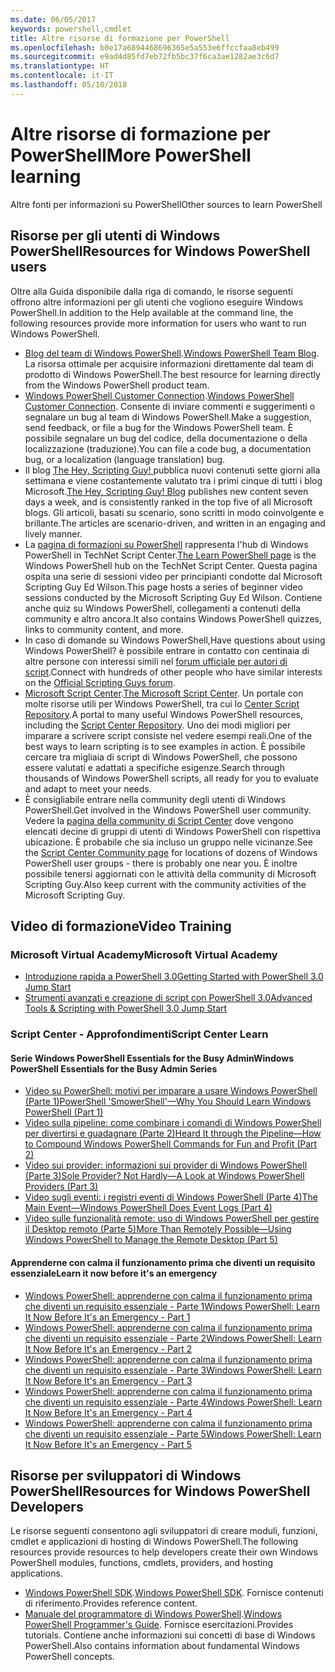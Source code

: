 ```yaml
---
ms.date: 06/05/2017
keywords: powershell,cmdlet
title: Altre risorse di formazione per PowerShell
ms.openlocfilehash: b0e17a6894468696365e5a553e6ffccfaa8eb499
ms.sourcegitcommit: e9ad4d85fd7eb72fb5bc37f6ca3ae1282ae3c6d7
ms.translationtype: HT
ms.contentlocale: it-IT
ms.lasthandoff: 05/10/2018
---
```

# <a name="more-powershell-learning"></a><span data-ttu-id="80f0c-103">Altre risorse di formazione per PowerShell</span><span class="sxs-lookup"><span data-stu-id="80f0c-103">More PowerShell learning</span></span>

<span data-ttu-id="80f0c-104">Altre fonti per informazioni su PowerShell</span><span class="sxs-lookup"><span data-stu-id="80f0c-104">Other sources to learn PowerShell</span></span>

## <a name="resources-for-windows-powershell-users"></a><span data-ttu-id="80f0c-105">Risorse per gli utenti di Windows PowerShell</span><span class="sxs-lookup"><span data-stu-id="80f0c-105">Resources for Windows PowerShell users</span></span>

<span data-ttu-id="80f0c-106">Oltre alla Guida disponibile dalla riga di comando, le risorse seguenti offrono altre informazioni per gli utenti che vogliono eseguire Windows PowerShell.</span><span class="sxs-lookup"><span data-stu-id="80f0c-106">In addition to the Help available at the command line, the following resources provide more information for users who want to run Windows PowerShell.</span></span>

- <span data-ttu-id="80f0c-107">[Blog del team di Windows PowerShell](http://blogs.msdn.com/b/powershell/).</span><span class="sxs-lookup"><span data-stu-id="80f0c-107">[Windows PowerShell Team Blog](http://blogs.msdn.com/b/powershell/).</span></span> <span data-ttu-id="80f0c-108">La risorsa ottimale per acquisire informazioni direttamente dal team di prodotto di Windows PowerShell.</span><span class="sxs-lookup"><span data-stu-id="80f0c-108">The best resource for learning directly from the Windows PowerShell product team.</span></span>
- <span data-ttu-id="80f0c-109">[Windows PowerShell Customer Connection](http://Connect.Microsoft.com/PowerShell).</span><span class="sxs-lookup"><span data-stu-id="80f0c-109">[Windows PowerShell Customer Connection](http://Connect.Microsoft.com/PowerShell).</span></span> <span data-ttu-id="80f0c-110">Consente di inviare commenti e suggerimenti o segnalare un bug al team di Windows PowerShell.</span><span class="sxs-lookup"><span data-stu-id="80f0c-110">Make a suggestion, send feedback, or file a bug for the Windows PowerShell team.</span></span> <span data-ttu-id="80f0c-111">È possibile segnalare un bug del codice, della documentazione o della localizzazione (traduzione).</span><span class="sxs-lookup"><span data-stu-id="80f0c-111">You can file a code bug, a documentation bug, or a localization (language translation) bug.</span></span>
- <span data-ttu-id="80f0c-112">Il blog [The Hey, Scripting Guy! ](https://blogs.technet.microsoft.com/heyscriptingguy/) pubblica nuovi contenuti sette giorni alla settimana e viene costantemente valutato tra i primi cinque di tutti i blog Microsoft.</span><span class="sxs-lookup"><span data-stu-id="80f0c-112">[The Hey, Scripting Guy! Blog](https://blogs.technet.microsoft.com/heyscriptingguy/) publishes new content seven days a week, and is consistently ranked in the top five of all Microsoft blogs.</span></span> <span data-ttu-id="80f0c-113">Gli articoli, basati su scenario, sono scritti in modo coinvolgente e brillante.</span><span class="sxs-lookup"><span data-stu-id="80f0c-113">The articles are scenario-driven, and written in an engaging and lively manner.</span></span>
- <span data-ttu-id="80f0c-114">La [pagina di formazioni su PowerShell](https://blogs.technet.microsoft.com/heyscriptingguy/2015/01/04/weekend-scripter-the-best-ways-to-learn-powershell/) rappresenta l'hub di Windows PowerShell in TechNet Script Center.</span><span class="sxs-lookup"><span data-stu-id="80f0c-114">[The Learn PowerShell page](https://blogs.technet.microsoft.com/heyscriptingguy/2015/01/04/weekend-scripter-the-best-ways-to-learn-powershell/) is the Windows PowerShell hub on the TechNet Script Center.</span></span> <span data-ttu-id="80f0c-115">Questa pagina ospita una serie di sessioni video per principianti condotte dal Microsoft Scripting Guy Ed Wilson.</span><span class="sxs-lookup"><span data-stu-id="80f0c-115">This page hosts a series of beginner video sessions conducted by the Microsoft Scripting Guy Ed Wilson.</span></span> <span data-ttu-id="80f0c-116">Contiene anche quiz su Windows PowerShell, collegamenti a contenuti della community e altro ancora.</span><span class="sxs-lookup"><span data-stu-id="80f0c-116">It also contains Windows PowerShell quizzes, links to community content, and more.</span></span>
- <span data-ttu-id="80f0c-117">In caso di domande su Windows PowerShell,</span><span class="sxs-lookup"><span data-stu-id="80f0c-117">Have questions about using Windows PowerShell?</span></span> <span data-ttu-id="80f0c-118">è possibile entrare in contatto con centinaia di altre persone con interessi simili nel [forum ufficiale per autori di script](http://social.technet.microsoft.com/forums/itcg/threads/).</span><span class="sxs-lookup"><span data-stu-id="80f0c-118">Connect with hundreds of other people who have similar interests on the [Official Scripting Guys forum](http://social.technet.microsoft.com/forums/itcg/threads/).</span></span>
- <span data-ttu-id="80f0c-119">[Microsoft Script Center](https://technet.microsoft.com/scriptcenter).</span><span class="sxs-lookup"><span data-stu-id="80f0c-119">[The Microsoft Script Center](https://technet.microsoft.com/scriptcenter).</span></span> <span data-ttu-id="80f0c-120">Un portale con molte risorse utili per Windows PowerShell, tra cui lo [Center Script Repository](http://gallery.technet.microsoft.com/scriptcenter/).</span><span class="sxs-lookup"><span data-stu-id="80f0c-120">A portal to many useful Windows PowerShell resources, including the [Script Center Repository](http://gallery.technet.microsoft.com/scriptcenter/).</span></span> <span data-ttu-id="80f0c-121">Uno dei modi migliori per imparare a scrivere script consiste nel vedere esempi reali.</span><span class="sxs-lookup"><span data-stu-id="80f0c-121">One of the best ways to learn scripting is to see examples in action.</span></span> <span data-ttu-id="80f0c-122">È possibile cercare tra migliaia di script di Windows PowerShell, che possono essere valutati e adattati a specifiche esigenze.</span><span class="sxs-lookup"><span data-stu-id="80f0c-122">Search through thousands of Windows PowerShell scripts, all ready for you to evaluate and adapt to meet your needs.</span></span>
- <span data-ttu-id="80f0c-123">È consigliabile entrare nella community degli utenti di Windows PowerShell.</span><span class="sxs-lookup"><span data-stu-id="80f0c-123">Get involved in the Windows PowerShell user community.</span></span> <span data-ttu-id="80f0c-124">Vedere la [pagina della community di Script Center](https://technet.microsoft.com/scriptcenter/hh182567.aspx) dove vengono elencati decine di gruppi di utenti di Windows PowerShell con rispettiva ubicazione. È probabile che sia incluso un gruppo nelle vicinanze.</span><span class="sxs-lookup"><span data-stu-id="80f0c-124">See the [Script Center Community page](https://technet.microsoft.com/scriptcenter/hh182567.aspx) for locations of dozens of Windows PowerShell user groups - there is probably one near you.</span></span> <span data-ttu-id="80f0c-125">È inoltre possibile tenersi aggiornati con le attività della community di Microsoft Scripting Guy.</span><span class="sxs-lookup"><span data-stu-id="80f0c-125">Also keep current with the community activities of the Microsoft Scripting Guy.</span></span>

## <a name="video-training"></a><span data-ttu-id="80f0c-126">Video di formazione</span><span class="sxs-lookup"><span data-stu-id="80f0c-126">Video Training</span></span>

### <a name="microsoft-virtual-academy"></a><span data-ttu-id="80f0c-127">Microsoft Virtual Academy</span><span class="sxs-lookup"><span data-stu-id="80f0c-127">Microsoft Virtual Academy</span></span>
- [<span data-ttu-id="80f0c-128">Introduzione rapida a PowerShell 3.0</span><span class="sxs-lookup"><span data-stu-id="80f0c-128">Getting Started with PowerShell 3.0 Jump Start</span></span>](https://mva.microsoft.com/en-US/training-courses/getting-started-with-powershell-30-jump-start-8276)
- [<span data-ttu-id="80f0c-129">Strumenti avanzati e creazione di script con PowerShell 3.0</span><span class="sxs-lookup"><span data-stu-id="80f0c-129">Advanced Tools & Scripting with PowerShell 3.0 Jump Start</span></span>](https://mva.microsoft.com/en-US/training-courses/advanced-tools-scripting-with-powershell-30-jump-start-8231)

### <a name="script-center-learn"></a><span data-ttu-id="80f0c-130">Script Center - Approfondimenti</span><span class="sxs-lookup"><span data-stu-id="80f0c-130">Script Center Learn</span></span>
#### <a name="windows-powershell-essentials-for-the-busy-admin-series"></a><span data-ttu-id="80f0c-131">Serie Windows PowerShell Essentials for the Busy Admin</span><span class="sxs-lookup"><span data-stu-id="80f0c-131">Windows PowerShell Essentials for the Busy Admin Series</span></span>
- [<span data-ttu-id="80f0c-132">Video su PowerShell: motivi per imparare a usare Windows PowerShell &#40;Parte 1&#41;</span><span class="sxs-lookup"><span data-stu-id="80f0c-132">PowerShell 'SmowerShell'—Why You Should Learn Windows PowerShell &#40;Part 1&#41;</span></span>](http://dlbmodigital.microsoft.com/webcasts/wmv/23976_Dnl_L.wmv)
- [<span data-ttu-id="80f0c-133">Video sulla pipeline: come combinare i comandi di Windows PowerShell per divertirsi e guadagnare &#40;Parte 2&#41;</span><span class="sxs-lookup"><span data-stu-id="80f0c-133">Heard It through the Pipeline—How to Compound Windows PowerShell Commands for Fun and Profit &#40;Part 2&#41;</span></span>](http://dlbmodigital.microsoft.com/webcasts/wmv/23977_Dnl_L.wmv)
- [<span data-ttu-id="80f0c-134">Video sui provider: informazioni sui provider di Windows PowerShell &#40;Parte 3&#41;</span><span class="sxs-lookup"><span data-stu-id="80f0c-134">Sole Provider? Not Hardly—A Look at Windows PowerShell Providers &#40;Part 3&#41;</span></span>](http://dlbmodigital.microsoft.com/webcasts/wmv/23978_Dnl_L.wmv)
- [<span data-ttu-id="80f0c-135">Video sugli eventi: i registri eventi di Windows PowerShell &#40;Parte 4&#41;</span><span class="sxs-lookup"><span data-stu-id="80f0c-135">The Main Event—Windows PowerShell Does Event Logs &#40;Part 4&#41;</span></span>](http://dlbmodigital.microsoft.com/webcasts/wmv/23979_Dnl_L.wmv)
- [<span data-ttu-id="80f0c-136">Video sulle funzionalità remote: uso di Windows PowerShell per gestire il Desktop remoto &#40;Parte 5&#41;</span><span class="sxs-lookup"><span data-stu-id="80f0c-136">More Than Remotely Possible—Using Windows PowerShell to Manage the Remote Desktop &#40;Part 5&#41;</span></span>](http://dlbmodigital.microsoft.com/webcasts/wmv/23980_Dnl_L.wmv)

#### <a name="learn-it-now-before-its-an-emergency"></a><span data-ttu-id="80f0c-137">Apprenderne con calma il funzionamento prima che diventi un requisito essenziale</span><span class="sxs-lookup"><span data-stu-id="80f0c-137">Learn it now before it's an emergency</span></span>
- [<span data-ttu-id="80f0c-138">Windows PowerShell: apprenderne con calma il funzionamento prima che diventi un requisito essenziale - Parte 1</span><span class="sxs-lookup"><span data-stu-id="80f0c-138">Windows PowerShell: Learn It Now Before It's an Emergency - Part 1</span></span>](http://dlbmodigital.microsoft.com/webcasts/wmv/1032481530_Dnl_L.wmv)
- [<span data-ttu-id="80f0c-139">Windows PowerShell: apprenderne con calma il funzionamento prima che diventi un requisito essenziale - Parte 2</span><span class="sxs-lookup"><span data-stu-id="80f0c-139">Windows PowerShell: Learn It Now Before It's an Emergency - Part 2</span></span>](http://dlbmodigital.microsoft.com/webcasts/wmv/1032481542_Dnl_L.wmv)
- [<span data-ttu-id="80f0c-140">Windows PowerShell: apprenderne con calma il funzionamento prima che diventi un requisito essenziale - Parte 3</span><span class="sxs-lookup"><span data-stu-id="80f0c-140">Windows PowerShell: Learn It Now Before It's an Emergency - Part 3</span></span>](http://dlbmodigital.microsoft.com/webcasts/wmv/1032481548_Dnl_L.wmv)
- [<span data-ttu-id="80f0c-141">Windows PowerShell: apprenderne con calma il funzionamento prima che diventi un requisito essenziale - Parte 4</span><span class="sxs-lookup"><span data-stu-id="80f0c-141">Windows PowerShell: Learn It Now Before It's an Emergency - Part 4</span></span>](http://dlbmodigital.microsoft.com/webcasts/wmv/1032481552_Dnl_L.wmv)
- [<span data-ttu-id="80f0c-142">Windows PowerShell: apprenderne con calma il funzionamento prima che diventi un requisito essenziale - Parte 5</span><span class="sxs-lookup"><span data-stu-id="80f0c-142">Windows PowerShell: Learn It Now Before It's an Emergency - Part 5</span></span>](http://dlbmodigital.microsoft.com/webcasts/wmv/1032481554_Dnl_L.wmv)

## <a name="resources-for-windows-powershell-developers"></a><span data-ttu-id="80f0c-143">Risorse per sviluppatori di Windows PowerShell</span><span class="sxs-lookup"><span data-stu-id="80f0c-143">Resources for Windows PowerShell Developers</span></span>

<span data-ttu-id="80f0c-144">Le risorse seguenti consentono agli sviluppatori di creare moduli, funzioni, cmdlet e applicazioni di hosting di Windows PowerShell.</span><span class="sxs-lookup"><span data-stu-id="80f0c-144">The following resources provide resources to help developers create their own Windows PowerShell modules, functions, cmdlets, providers, and hosting applications.</span></span>

- <span data-ttu-id="80f0c-145">[Windows PowerShell SDK](http://go.microsoft.com/fwlink/p/?LinkID=89595).</span><span class="sxs-lookup"><span data-stu-id="80f0c-145">[Windows PowerShell SDK](http://go.microsoft.com/fwlink/p/?LinkID=89595).</span></span> <span data-ttu-id="80f0c-146">Fornisce contenuti di riferimento.</span><span class="sxs-lookup"><span data-stu-id="80f0c-146">Provides reference content.</span></span>
- <span data-ttu-id="80f0c-147">[Manuale del programmatore di Windows PowerShell](http://go.microsoft.com/fwlink/p/?LinkID=89596).</span><span class="sxs-lookup"><span data-stu-id="80f0c-147">[Windows PowerShell Programmer's Guide](http://go.microsoft.com/fwlink/p/?LinkID=89596).</span></span> <span data-ttu-id="80f0c-148">Fornisce esercitazioni.</span><span class="sxs-lookup"><span data-stu-id="80f0c-148">Provides tutorials.</span></span> <span data-ttu-id="80f0c-149">Contiene anche informazioni sui concetti di base di Windows PowerShell.</span><span class="sxs-lookup"><span data-stu-id="80f0c-149">Also contains information about fundamental Windows PowerShell concepts.</span></span>
